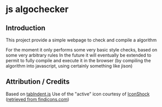 js algochecker
================

## Introduction
This project provide a simple webpage to check and compile a algorithm 

For the moment it only performs some very basic style checks, based on some very arbitrary rules
In the future it will eventually be extended to permit to fully compile and execute it in the browser (by compiling the algorithm into javascript, using certainly something like jison)

## Attribution / Credits

Based on [tabIndent.js](https://github.com/julianlam/tabIndent.js)
Use of the "active" icon courtesy of [IconShock](http://www.iconshock.com/)
([retrieved from findicons.com](http://findicons.com/icon/499821/edit_gear?id=530587))
